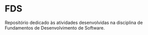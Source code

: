 # FDS
Repositório dedicado às atividades desenvolvidas na disciplina de Fundamentos de Desenvolvimento de Software.
